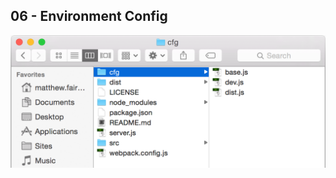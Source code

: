 ## 06 - Environment Config

![Screenshot of changes made to the webpack configuration](assets/images/webpack-build-env.png)